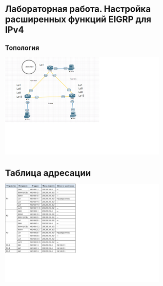 # Лабораторная работа. Настройка расширенных функций EIGRP для IPv4
 ## 	Топология
 
 ![схема](https://github.com/VladimirDr/Labs/blob/master/Lab08/8_2/Cxema8_2.png)

# 	Таблица адресации

 ![схема](https://github.com/VladimirDr/Labs/blob/master/Lab08/8_2/Tabl8_2.png)
